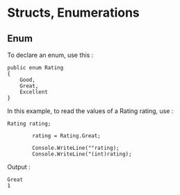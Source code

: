# Structs, Enumerations
## Enum
To declare an enum, use this :
```
public enum Rating
{
    Good,
    Great,
    Excellent
}
```
In this example, to read the values of a Rating rating, use :
```
Rating rating;

        rating = Rating.Great;

        Console.WriteLine(""rating);
        Console.WriteLine("(int)rating);
```
Output :
```
Great
1
```